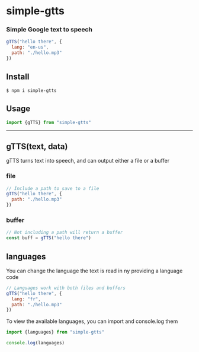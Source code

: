 # simple-gtts

### Simple Google text to speech

```js
gTTS("hello there", {
  lang: "en-us",
  path: "./hello.mp3"
})
```

## Install
```console
$ npm i simple-gtts
```

## Usage
```js
import {gTTS} from "simple-gtts"
```

---

## gTTS(text, data)

gTTS turns text into speech, and can output either a file or a buffer

### file
```js
// Include a path to save to a file
gTTS("hello there", {
  path: "./hello.mp3"
})
```

### buffer
```js
// Not including a path will return a buffer
const buff = gTTS("hello there")
```

## languages

You can change the language the text is read in ny providing a language code

```js
// Languages work with both files and buffers
gTTS("hello there", {
  lang: "fr",
  path: "./hello.mp3"
})
```

To view the available languages, you can import and console.log them

```js
import {languages} from "simple-gtts"

console.log(languages)
```